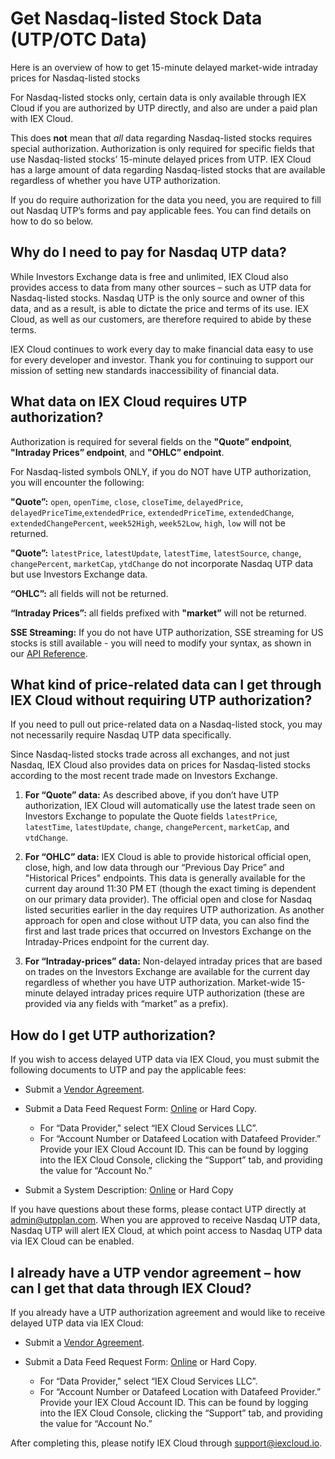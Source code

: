 # Get Nasdaq-listed Stock Data (UTP/OTC Data)

Here is an overview of how to get 15-minute delayed market-wide intraday prices for Nasdaq-listed stocks

For Nasdaq-listed stocks only, certain data is only available through IEX Cloud if you are authorized by UTP directly, and also are under a paid plan with IEX Cloud. 

This does **not** mean that *all* data regarding Nasdaq-listed stocks requires special authorization. Authorization is only required for specific fields that use Nasdaq-listed stocks’ 15-minute delayed prices from UTP. IEX Cloud has a large amount of data regarding Nasdaq-listed stocks that are available regardless of whether you have UTP authorization.

If you do require authorization for the data you need, you are required to fill out Nasdaq UTP’s forms and pay applicable fees. You can find details on how to do so below.

## Why do I need to pay for Nasdaq UTP data? 

While Investors Exchange data is free and unlimited, IEX Cloud also provides access to data from many other sources – such as UTP data for Nasdaq-listed stocks. Nasdaq UTP is the only source and owner of this data, and as a result, is able to dictate the price and terms of its use. IEX Cloud, as well as our customers, are therefore required to abide by these terms.

IEX Cloud continues to work every day to make financial data easy to use for every developer and investor. Thank you for continuing to support our mission of setting new standards inaccessibility of financial data.

## What data on IEX Cloud requires UTP authorization?  

Authorization is required for several fields on the **"Quote” endpoint**, **"Intraday Prices” endpoint**, and **"OHLC” endpoint**.

For Nasdaq-listed symbols ONLY, if you do NOT have UTP authorization, you will encounter the following:

**"Quote”:** `open`, `openTime`, `close`, `closeTime`, `delayedPrice`, `delayedPriceTime`,`extendedPrice`, `extendedPriceTime`, `extendedChange`, `extendedChangePercent`, `week52High`, `week52Low`, `high`, `low` will not be returned.

 **"Quote”:** `latestPrice`, `latestUpdate`, `latestTime`, `latestSource`, `change`, `changePercent`, `marketCap`, `ytdChange` do not incorporate Nasdaq UTP data but use Investors Exchange data. 

**“OHLC”:** all fields will not be returned. 

**“Intraday Prices”:** all fields prefixed with **"market”** will not be returned. 

**SSE Streaming:** If you do not have UTP authorization, SSE streaming for US stocks is still available - you will need to modify your syntax, as shown in our [API Reference](https://iexcloud.io/docs/guides/streaming).

## What kind of price-related data can I get through IEX Cloud without requiring UTP authorization? 

If you need to pull out price-related data on a Nasdaq-listed stock, you may not necessarily require Nasdaq UTP data specifically.

Since Nasdaq-listed stocks trade across all exchanges, and not just Nasdaq, IEX Cloud also provides data on prices for Nasdaq-listed stocks according to the most recent trade made on Investors Exchange. 

1. **For “Quote” data:** As described above, if you don’t have UTP authorization, IEX Cloud will automatically use the latest trade seen on Investors Exchange to populate the Quote fields `latestPrice`, `latestTime`, `latestUpdate`, `change`, `changePercent`, `marketCap`, and `vtdChange`. 

1. **For “OHLC” data:** IEX Cloud is able to provide historical official open, close, high, and low data through our “Previous Day Price” and "Historical Prices" endpoints. This data is generally available for the current day around 11:30 PM ET (though the exact timing is dependent on our primary data provider). The official open and close for Nasdaq listed securities earlier in the day requires UTP authorization. As another approach for open and close without UTP data, you can also find the first and last trade prices that occurred on Investors Exchange on the Intraday-Prices endpoint for the current day.

1. **For “Intraday-prices” data:** Non-delayed intraday prices that are based on trades on the Investors Exchange are available for the current day regardless of whether you have UTP authorization. Market-wide 15-minute delayed intraday prices require UTP authorization (these are provided via any fields with “market” as a prefix).

## How do I get UTP authorization?

If you wish to access delayed UTP data via IEX Cloud, you must submit the following documents to UTP and pay the applicable fees:

- Submit a [Vendor Agreement](https://www.utpplan.com/DOC/VendorAgreement.pdf).
- Submit a Data Feed Request Form: [Online](http://www.utpplan.com/datafeed_approval) or Hard Copy.

    - For “Data Provider," select “IEX Cloud Services LLC”.
    - For “Account Number or Datafeed Location with Datafeed Provider.” Provide your IEX Cloud Account ID. This can be found by logging into the IEX Cloud Console, clicking the “Support” tab, and providing the value for “Account No.”

- Submit a System Description: [Online](http://www.utpplan.com/system_application) or Hard Copy

If you have questions about these forms, please contact UTP directly at <admin@utpplan.com>.  When you are approved to receive Nasdaq UTP data, Nasdaq UTP will alert IEX Cloud, at which point access to Nasdaq UTP data via IEX Cloud can be enabled. 

## I already have a UTP vendor agreement – how can I get that data through IEX Cloud?

If you already have a UTP authorization agreement and would like to receive delayed UTP data via IEX Cloud:

- Submit a [Vendor Agreement](http://www.utpplan.com/DOC/VendorAgreement.pdf).
- Submit a Data Feed Request Form: [Online](http://www.utpplan.com/datafeed_approval) or Hard Copy.

    - For “Data Provider," select “IEX Cloud Services LLC”.
    - For “Account Number or Datafeed Location with Datafeed Provider.” Provide your IEX Cloud Account ID. This can be found by logging into the IEX Cloud Console, clicking the “Support” tab, and providing the value for “Account No.”

After completing this, please notify IEX Cloud through <support@iexcloud.io>.
